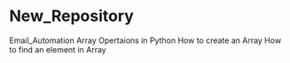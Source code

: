 # New_Repository
Email_Automation
Array Opertaions in Python
How to create an Array
How to find an element in Array

